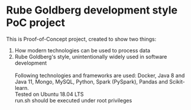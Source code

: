 # Rube Goldberg development style PoC project
This is Proof-of-Concept project, created to show two things:
1. How modern technologies can be used to process data
2. Rube Goldberg's style, unintentionally widely used in software development
<br><br>Following technologies and frameworks are used: Docker, Java 8 and Java 11, Mongo, MySQL, Python, Spark (PySpark), Pandas and Scikit-learn.
<br>Tested on Ubuntu 18.04 LTS
<br>run.sh should be executed under root privileges
